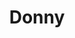 ---
title: Donny
date: 
draft: false

# descripcion
description : Media argollita fina con piedras  color

materials: Plata 925

color: Plateado

dimensions: 1,5cm

code: 01-04-0102

type: "Aros"

categories: []

price: $5.090,00

price_eftvo: $4.325,00

# Images
# first image will be shown in the product page
images:
  # - image: "images/path_to_image"
  # La ubicacion de las imagenes es imagenes/Aros/Aros.Piedras/01-04-0102-donny
  - image: "./images/aros/piedras/01-04-0102-media-argollita-fina-con-piedras--color_a.jpeg"
  - image: "./images/aros/piedras/01-04-0102-media-argollita-fina-con-piedras--color_b.jpeg"
---